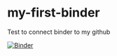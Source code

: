 # my-first-binder
Test to connect binder to my github

[![Binder](https://mybinder.org/badge_logo.svg)](https://mybinder.org/v2/gh/dimgkar/my-first-binder.git/14ec8a1ef450855387601268ae60fef2f2c9146a)
